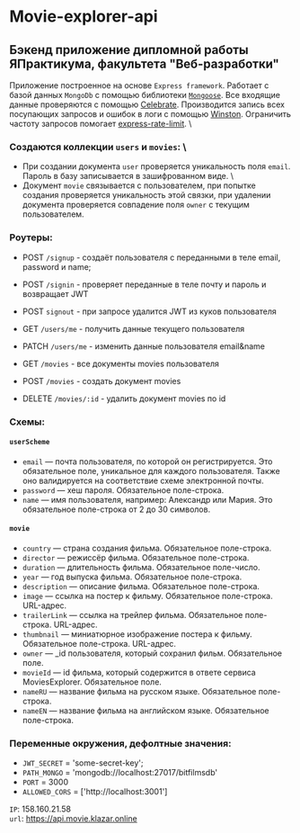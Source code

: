 # Movie-explorer-api
## Бэкенд приложение дипломной работы ЯПрактикума, факультета "Веб-разработки"

Приложение построенное на основе `Express framework`. Работает с базой данных `MongoDb` с помощью библиотеки [`Mongoose`](https://mongoosejs.com/).  Все входящие данные проверяются c помощью [Celebrate](https://www.npmjs.com/package/celebrate). Производится запись всех посупающих запросов и ошибок в логи с помощью [Winston](https://github.com/winstonjs/winston).
Ограничить частоту запросов помогает [express-rate-limit](https://www.npmjs.com/package/express-rate-limit). \
### Создаются коллекции `users` и `movies`: \
- При создании документа `user` проверяется уникальность поля `email`. Пароль в базу записывается в зашифрованном виде. \
- Документ `movie` связывается с пользователем, при попытке создания проверяется уникальность этой связки, при удалении документа проверяется совпадение поля `owner` с текущим пользователем.

### Роутеры:

- POST `/signup` - создаёт пользователя с переданными в теле email, password и name;
- POST `/signin` - проверяет переданные в теле почту и пароль и возвращает JWT
- POST `signout` - при запросе удалится JWT из куков пользователя

- GET `/users/me` - получить данные текущего пользователя
- PATCH `/users/me` - изменить данные пользователя email&name
- GET `/movies` - все документы movies пользователя
- POST `/movies` - создать документ movies
- DELETE `/movies/:id` - удалить документ movies по id

### Схемы:

#### `userScheme`
 - `email` — почта пользователя, по которой он регистрируется. Это обязательное поле, уникальное для каждого пользователя. Также оно валидируется на соответствие схеме электронной почты.
- `password` — хеш пароля. Обязательное поле-строка.
- `name` — имя пользователя, например: Александр или Мария. Это обязательное поле-строка от 2 до 30 символов.

#### `movie`
- `country` — страна создания фильма. Обязательное поле-строка.
- `director` — режиссёр фильма. Обязательное поле-строка.
- `duration` — длительность фильма. Обязательное поле-число.
- `year` — год выпуска фильма. Обязательное поле-строка.
- `description` — описание фильма. Обязательное поле-строка.
- `image` — ссылка на постер к фильму. Обязательное поле-строка. URL-адрес.
- `trailerLink` — ссылка на трейлер фильма. Обязательное поле-строка.  URL-адрес.
- `thumbnail` — миниатюрное изображение постера к фильму. Обязательное поле-строка.  URL-адрес.
- `owner` — _id пользователя, который сохранил фильм. Обязательное поле.
- `movieId` — id фильма, который содержится в ответе сервиса MoviesExplorer. Обязательное поле.
- `nameRU` — название фильма на русском языке. Обязательное поле-строка.
- `nameEN` — название фильма на английском языке. Обязательное поле-строка.
### Переменные окружения, дефолтные значения:

- `JWT_SECRET` = 'some-secret-key';
- `PATH_MONGO` = 'mongodb://localhost:27017/bitfilmsdb'
- `PORT` = 3000
- `ALLOWED_CORS` = ['http://localhost:3001']

`IP`: 158.160.21.58 \
`url`: https://api.movie.klazar.online
